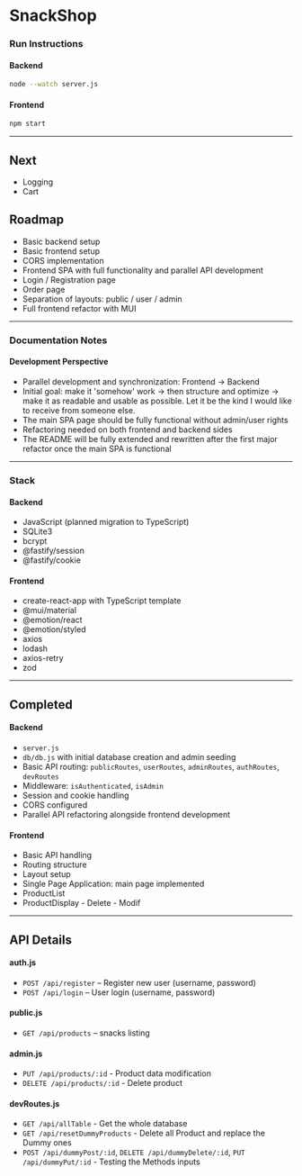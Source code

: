 # SnackShop

### Run Instructions

#### Backend

```bash
node --watch server.js
```

#### Frontend

```bash
npm start
```

---

## Next

- Logging
- Cart

## Roadmap

- Basic backend setup
- Basic frontend setup
- CORS implementation
- Frontend SPA with full functionality and parallel API development
- Login / Registration page
- Order page
- Separation of layouts: public / user / admin
- Full frontend refactor with MUI

---

### Documentation Notes

#### Development Perspective

- Parallel development and synchronization: Frontend → Backend
- Initial goal: make it 'somehow' work → then structure and optimize → make it as readable and usable as possible. Let it be the kind I would like to receive from someone else.
- The main SPA page should be fully functional without admin/user rights
- Refactoring needed on both frontend and backend sides
- The README will be fully extended and rewritten after the first major refactor once the main SPA is functional

---

### Stack

#### Backend

- JavaScript (planned migration to TypeScript)
- SQLite3
- bcrypt
- @fastify/session
- @fastify/cookie

#### Frontend

- create-react-app with TypeScript template
- @mui/material
- @emotion/react
- @emotion/styled
- axios
- lodash
- axios-retry
- zod

---

## Completed

#### Backend

- `server.js`
- `db/db.js` with initial database creation and admin seeding
- Basic API routing: `publicRoutes`, `userRoutes`, `adminRoutes`, `authRoutes`, `devRoutes`
- Middleware: `isAuthenticated`, `isAdmin`
- Session and cookie handling
- CORS configured
- Parallel API refactoring alongside frontend development

#### Frontend

- Basic API handling
- Routing structure
- Layout setup
- Single Page Application: main page implemented
- ProductList
- ProductDisplay - Delete - Modif

---

## API Details

#### auth.js

- `POST /api/register` – Register new user (username, password)
- `POST /api/login` – User login (username, password)

#### public.js

- `GET /api/products` – snacks listing

#### admin.js

- `PUT /api/products/:id` - Product data modification
- `DELETE /api/products/:id` - Delete product

#### devRoutes.js

- `GET /api/allTable` - Get the whole database
- `GET /api/resetDummyProducts` - Delete all Product and replace the Dummy ones
- `POST /api/dummyPost/:id`, `DELETE /api/dummyDelete/:id`, `PUT /api/dummyPut/:id` -
  Testing the Methods inputs
